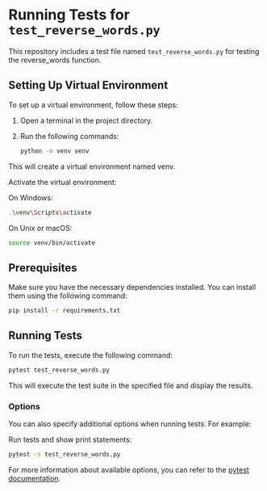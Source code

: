 # Running Tests for `test_reverse_words.py`

This repository includes a test file named `test_reverse_words.py` for testing the reverse_words function.

## Setting Up Virtual Environment

To set up a virtual environment, follow these steps:

1. Open a terminal in the project directory.

2. Run the following commands:

   ```bash
   python -m venv venv
   ```
This will create a virtual environment named venv.

Activate the virtual environment:

On Windows:

```bash
.\venv\Scripts\activate
```
On Unix or macOS:

```bash
source venv/bin/activate
```

## Prerequisites

Make sure you have the necessary dependencies installed. You can install them using the following command:

```bash
pip install -r requirements.txt
```
## Running Tests
To run the tests, execute the following command:

```bash
pytest test_reverse_words.py
```
This will execute the test suite in the specified file and display the results.

### Options
You can also specify additional options when running tests. For example:

Run tests and show print statements:

```bash
pytest -s test_reverse_words.py
```
For more information about available options, you can refer to the [pytest documentation](https://docs.pytest.org/en/latest/).
